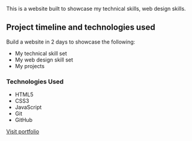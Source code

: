 
This is a website built to showcase my technical skills, web design skills.



## Project timeline and technologies used

Build a  website in 2 days to showcase the following:
* My technical skill set
* My web design skill set
* My projects

### Technologies Used

* HTML5
* CSS3
* JavaScript
* Git
* GitHub


[Visit portfolio](https://suryansh076.github.io/myportfolio/)
